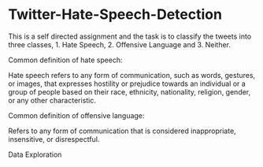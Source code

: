 # Twitter-Hate-Speech-Detection

This is a self directed assignment and the task is to classify the tweets into three classes, 1. Hate Speech, 2. Offensive Language and 3. Neither.

Common definition of hate speech:

Hate speech refers to any form of communication, such as words, gestures, or images, that expresses hostility or prejudice towards an individual or a group of people based on their race, ethnicity, nationality, religion, gender, or any other characteristic.

Common definition of offensive language:

Refers to any form of communication that is considered inappropriate, insensitive, or disrespectful.

Data Exploration 






